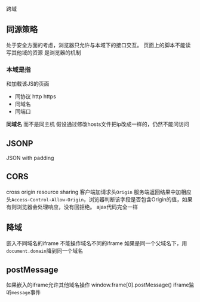 跨域

## 同源策略
处于安全方面的考虑，浏览器只允许与本域下的接口交互。
页面上的脚本不能读写其他域的资源
是浏览器的机制

### 本域是指
和加载该JS的页面
- 同协议 http https
- 同域名 
- 同端口

**同域名** 而不是同主机
假设通过修改hosts文件把ip改成一样的，仍然不能问访问

## JSONP
JSON with padding


## CORS
cross origin resource sharing
客户端加请求头`Origin`
服务端返回结果中加相应头`Access-Control-Allow-Origin`，浏览器判断该字段是否包含Origin的值，如果有则浏览器会处理响应，没有回拒绝。
ajax代码完全一样

## 降域
嵌入不同域名的iframe
不能操作域名不同的iframe
如果是同一个父域名下，用`document.domain`降到同一个域名

## postMessage
如果嵌入的iframe允许其他域名操作
window.frame[0].postMessage()
iframe监听`message`事件
